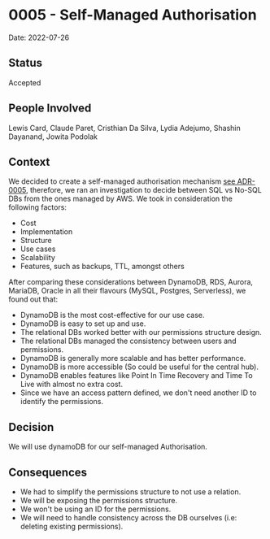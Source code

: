 # 0005 - Self-Managed Authorisation

Date: 2022-07-26

## Status

Accepted

## People Involved

Lewis Card, Claude Paret, Cristhian Da Silva, Lydia Adejumo, Shashin Dayanand, Jowita Podolak

## Context

We decided to create a self-managed authorisation mechanism [see ADR-0005](./0005-self-managed-authorisation.md),
therefore, we ran an investigation to decide between SQL vs No-SQL DBs from the ones managed by AWS. We took in
consideration the following factors:

- Cost
- Implementation
- Structure
- Use cases
- Scalability
- Features, such as backups, TTL, amongst others

After comparing these considerations between DynamoDB, RDS, Aurora, MariaDB, Oracle in all their flavours (MySQL,
Postgres, Serverless), we found out that:

- DynamoDB is the most cost-effective for our use case.
- DynamoDB is easy to set up and use.
- The relational DBs worked better with our permissions structure design.
- The relational DBs managed the consistency between users and permissions.
- DynamoDB is generally more scalable and has better performance.
- DynamoDB is more accessible (So could be useful for the central hub).
- DynamoDB enables features like Point In Time Recovery and Time To Live with almost no extra cost.
- Since we have an access pattern defined, we don't need another ID to identify the permissions.

## Decision

We will use dynamoDB for our self-managed Authorisation.

## Consequences

- We had to simplify the permissions structure to not use a relation.
- We will be exposing the permissions structure.
- We won't be using an ID for the permissions.
- We will need to handle consistency across the DB ourselves (i.e: deleting existing permissions).
